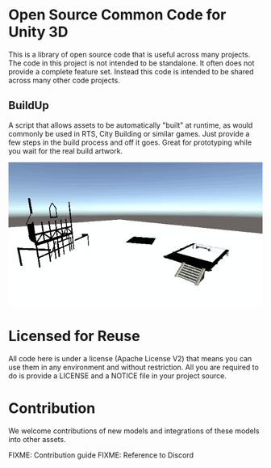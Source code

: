 # Open Source Common Code for Unity 3D

This is a library of open source code that is useful across many projects. The code 
in this project is not intended to be standalone. It often does not provide a complete 
feature set. Instead this code is intended to be shared across many other code projects.

## BuildUp
A script that allows assets to be automatically "built" at runtime,
as would commonly be used in RTS, City Building or similar games. Just provide a few
steps in the build process and off it goes. Great for prototyping while you wait for the
real build artwork.

![Three buildings being built up](./Images/BuildUpDemo.gif)

# Licensed for Reuse

All code here is under a license (Apache License V2) that means you can use them in any 
environment and without restriction. All you are required to do is provide a LICENSE 
and a NOTICE file in your project source.

# Contribution

We welcome contributions of new models and integrations of these models into other assets.

FIXME: Contribution guide
FIXME: Reference to Discord
